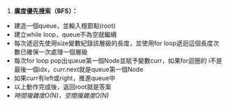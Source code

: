 1. **廣度優先搜索（BFS）：**

- 建造一個queue，並輸入根節點(root)
- 建立while loop，queue不為空就繼續
- 每次遞迴先使用size變數紀錄該層級的長度，並使用for loop遞迴這個長度次數已確保一次處理一個層級
- 每次for loop pop出queue第一個Node並賦予變數curr，如果for迴圈的 i不是最後一個idx，curr.next就是queue第一個Node
- 如果curr有left或right，推進queue中
- 以上動作完成後，返回root就是答案
- *時間複雜度O(N)，空間複雜度O(N)*